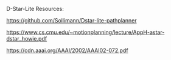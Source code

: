 D-Star-Lite Resources:

https://github.com/Sollimann/Dstar-lite-pathplanner

https://www.cs.cmu.edu/~motionplanning/lecture/AppH-astar-dstar_howie.pdf

https://cdn.aaai.org/AAAI/2002/AAAI02-072.pdf